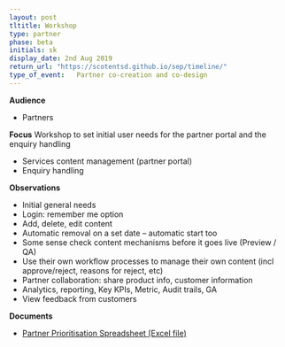 ```yaml
---
layout: post
tltitle: Workshop
type: partner
phase: beta
initials: sk
display_date: 2nd Aug 2019
return_url: "https://scotentsd.github.io/sep/timeline/"         
type_of_event:   Partner co-creation and co-design
---
```

**Audience**
- Partners

**Focus**
Workshop to set initial user needs for the partner portal and the enquiry handling
- Services content management (partner portal)
- Enquiry handling

**Observations**
- Initial general needs
- Login: remember me option
- Add, delete, edit content
- Automatic removal on a set date – automatic start too
- Some sense check content mechanisms before it goes live (Preview / QA)
- Use their own workflow processes to manage their own content (incl approve/reject, reasons for reject, etc)
- Partner collaboration: share product info, customer information
- Analytics, reporting, Key KPIs, Metric, Audit trails, GA
- View feedback from customers

**Documents**
- [Partner Prioritisation Spreadsheet (Excel file)](../files/SEP-Partner-Prioritisation-020819-V1.xlsx)
